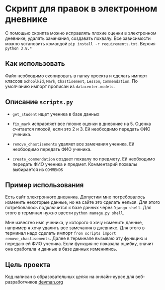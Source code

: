 # Скрипт для правок в электронном дневнике
С помощью скрипта можно исправлять плохие оценки в электронном дневнике, удалять замечания, создавать похвалу. Все зависимости можно установить командой `pip install -r requirements.txt`. Версия `python 3.8.*`
## Как использовать
Файл необходимо скопировать в папку проекта и сделать импорт классов `Schoolkid`, `Mark`, `Chastisement`, `Lesson`, `Commendation`. По умолчанию импорт прописан из `datacenter.models`. 
## Описание `scripts.py`
- `get_student` ищет ученика в базе данных

- `fix_mark` исправляет все плохие оценки в дневнике на 5. Оценка считается плохой, если это 2 и 3. Ей необходимо передать ФИО ученика.

- `remove_chastisements` удаляет все замечания ученика. Ей необходимо передать ФИО ученика.

- `create_commendation` создает похвалу по предмету. Ей необходимо передать ФИО ученика и предмет. Комментарий похвалы выбирается из `COMMENDS`

## Пример использования
Есть сайт электронного дневника. Допустим мне потребовалось изменить некоторые данные, но на сайте это сделать нельзя. Для этого потребовалось подключится к базе данных через `Django shell`.
Для этого в терминал нужно ввести `python manage.py shell`. 

Мне известно имя ученика, у которого я хочу изменить данные, например я хочу удалить все замечания в дневнике. Для этого в терминал надо сделать импорт `from scripts import remove_chastisements`. Далее в терминале вызываю эту функцию и передаю ей ФИО ученика.
Если функция не показала ошибку, значит она сработала и данные в базе данных изменились.
## Цель проекта
Код написан в образовательных целях на онлайн-курсе для веб-разработчиков [devman.org](https://dvmn.org)
